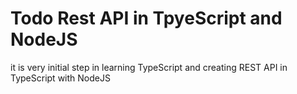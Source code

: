 # Todo Rest API in TpyeScript and NodeJS
it is very initial step in learning TypeScript and creating REST API in TypeScript with NodeJS
